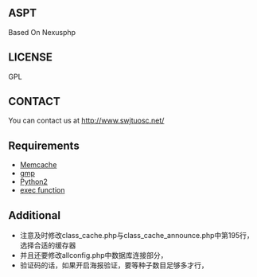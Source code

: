 ASPT
--------------------
Based On Nexusphp

LICENSE
--------------------
GPL

CONTACT
--------------------
You can contact us at http://www.swjtuosc.net/ 

Requirements
--------------------
* [Memcache](http://php.net/manual/en/book.memcache.php)
* [gmp](http://php.net/manual/en/book.gmp.php)
* [Python2](http://python.org)
* [exec function](http://php.net/manual/en/function.exec.php)

Additional
--------------------
* 注意及时修改class_cache.php与class_cache_announce.php中第195行，选择合适的缓存器
* 并且还要修改allconfig.php中数据库连接部分，
* 验证码的话，如果开启海报验证，要等种子数目足够多才行，




